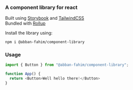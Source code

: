 ### A component library for react

Built using [Storybook](https://storybook.js.org/) and [TailwindCSS](tailwindcss.com/)  
Bundled with [Rollup](https://rollupjs.org/)

Install the library using:

```bash
npm i @abban-fahim/component-library
```

### Usage

```js
import { Button } from "@abban-fahim/component-library";

function App() {
  return <Button>Well hello there!</Button>
}
